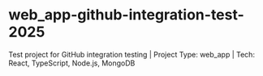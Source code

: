 # web_app-github-integration-test-2025
Test project for GitHub integration testing | Project Type: web_app | Tech: React, TypeScript, Node.js, MongoDB
